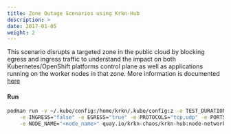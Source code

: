 ```yaml
---
title: Zone Outage Scenarios using Krkn-Hub
description: >
date: 2017-01-05
weight: 2
---
```

This scenario disrupts a targeted zone in the public cloud by blocking egress and ingress traffic to understand the impact on both Kubernetes/OpenShift platforms control plane as well as applications running on the worker nodes in that zone. More information is documented [here](/docs/scenarios/zone-outage-scenarios/_index.md)

#### Run
 
```bash
podman run -v ~/.kube/config:/home/krkn/.kube/config:z -e TEST_DURATION="60" \
    -e INGRESS="false" -e EGRESS="true" -e PROTOCOLS="tcp,udp" -e PORTS="2049" \
    -e NODE_NAME="<node_name>" quay.io/krkn-chaos/krkn-hub:node-network-filter
```
